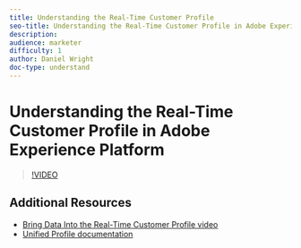 ```yaml
---
title: Understanding the Real-Time Customer Profile
seo-title: Understanding the Real-Time Customer Profile in Adobe Experience Platform
description: 
audience: marketer
difficulty: 1
author: Daniel Wright
doc-type: understand
---
```


# Understanding the Real-Time Customer Profile in Adobe Experience Platform

>[!VIDEO](https://video.tv.adobe.com/v/27251?quality=12)

## Additional Resources

* [Bring Data Into the Real-Time Customer Profile video](data-ingestion-into-profile-feature-video-use.md)
* [Unified Profile documentation](https://www.adobe.com/go/profile-overview-en)